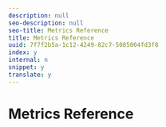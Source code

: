 ```yaml
---
description: null
seo-description: null
seo-title: Metrics Reference
title: Metrics Reference
uuid: 7f7f2b5a-1c12-4249-82c7-5085004fd3f8
index: y
internal: n
snippet: y
translate: y
---
```


# Metrics Reference


